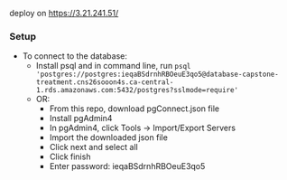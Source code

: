 deploy on
https://3.21.241.51/

### Setup ###
- To connect to the database:
  - Install psql and in command line, run `psql 'postgres://postgres:ieqaBSdrnhRBOeuE3qo5@database-capstone-treatment.cns26sooon4s.ca-central-1.rds.amazonaws.com:5432/postgres?sslmode=require'`
  - OR:
    - From this repo, download pgConnect.json file
    - Install pgAdmin4
    - In pgAdmin4, click Tools -> Import/Export Servers
    - Import the downloaded json file
    - Click next and select all
    - Click finish
    - Enter password: ieqaBSdrnhRBOeuE3qo5